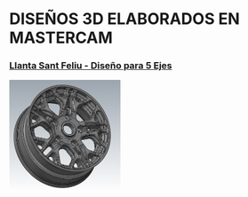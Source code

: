 # DISEÑOS 3D ELABORADOS EN MASTERCAM

### [Llanta Sant Feliu - Diseño para 5 Ejes](Llanta%20Sant%20Feliu)
<img src="Llanta Sant Feliu/img/Llanta-Sant-Feliu-1.jpg" alt="Descripción" width="200" height="200">